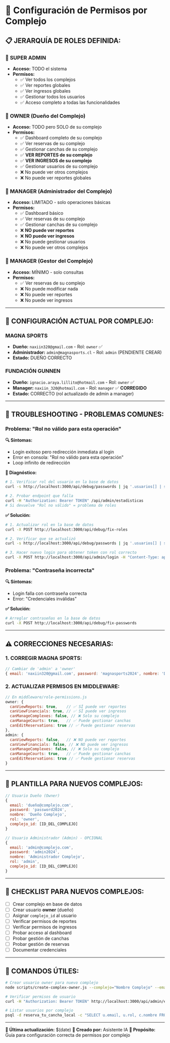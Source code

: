 # 🏢 Configuración de Permisos por Complejo

## 📋 **JERARQUÍA DE ROLES DEFINIDA:**

### 🔑 **SUPER ADMIN**
- **Acceso:** TODO el sistema
- **Permisos:**
  - ✅ Ver todos los complejos
  - ✅ Ver reportes globales
  - ✅ Ver ingresos globales
  - ✅ Gestionar todos los usuarios
  - ✅ Acceso completo a todas las funcionalidades

### 👑 **OWNER (Dueño del Complejo)**
- **Acceso:** TODO pero SOLO de su complejo
- **Permisos:**
  - ✅ Dashboard completo de su complejo
  - ✅ Ver reservas de su complejo
  - ✅ Gestionar canchas de su complejo
  - ✅ **VER REPORTES de su complejo**
  - ✅ **VER INGRESOS de su complejo**
  - ✅ Gestionar usuarios de su complejo
  - ❌ No puede ver otros complejos
  - ❌ No puede ver reportes globales

### 👤 **MANAGER (Administrador del Complejo)**
- **Acceso:** LIMITADO - solo operaciones básicas
- **Permisos:**
  - ✅ Dashboard básico
  - ✅ Ver reservas de su complejo
  - ✅ Gestionar canchas de su complejo
  - ❌ **NO puede ver reportes**
  - ❌ **NO puede ver ingresos**
  - ❌ No puede gestionar usuarios
  - ❌ No puede ver otros complejos

### 👷 **MANAGER (Gestor del Complejo)**
- **Acceso:** MÍNIMO - solo consultas
- **Permisos:**
  - ✅ Ver reservas de su complejo
  - ❌ No puede modificar nada
  - ❌ No puede ver reportes
  - ❌ No puede ver ingresos

---

## 🏢 **CONFIGURACIÓN ACTUAL POR COMPLEJO:**

### **MAGNA SPORTS**
- **Dueño:** `naxiin320@gmail.com` - Rol: `owner` ✅
- **Administrador:** `admin@magnasports.cl` - Rol: `admin` (PENDIENTE CREAR)
- **Estado:** DUEÑO CORRECTO

### **FUNDACIÓN GUNNEN**
- **Dueño:** `ignacio.araya.lillito@hotmail.com` - Rol: `owner` ✅
- **Manager:** `naxiin_320@hotmail.com` - Rol: `manager` ✅ **CORREGIDO**
- **Estado:** CORRECTO (rol actualizado de admin a manager)

---

## 🔧 **TROUBLESHOOTING - PROBLEMAS COMUNES:**

### **Problema: "Rol no válido para esta operación"**
**🔍 Síntomas:**
- Login exitoso pero redirección inmediata al login
- Error en consola: "Rol no válido para esta operación"
- Loop infinito de redirección

**🔧 Diagnóstico:**
```bash
# 1. Verificar rol del usuario en la base de datos
curl -s http://localhost:3000/api/debug/passwords | jq '.usuarios[] | select(.email == "EMAIL") | {email, rol}'

# 2. Probar endpoint que falla
curl -H "Authorization: Bearer TOKEN" /api/admin/estadisticas
# Si devuelve "Rol no válido" = problema de roles
```

**✅ Solución:**
```bash
# 1. Actualizar rol en la base de datos
curl -X POST http://localhost:3000/api/debug/fix-roles

# 2. Verificar que se actualizó
curl -s http://localhost:3000/api/debug/passwords | jq '.usuarios[] | select(.email == "EMAIL") | {email, rol}'

# 3. Hacer nuevo login para obtener token con rol correcto
curl -X POST http://localhost:3000/api/admin/login -H "Content-Type: application/json" -d '{"email":"EMAIL","password":"PASSWORD"}'
```

### **Problema: "Contraseña incorrecta"**
**🔍 Síntomas:**
- Login falla con contraseña correcta
- Error: "Credenciales inválidas"

**✅ Solución:**
```bash
# Arreglar contraseñas en la base de datos
curl -X POST http://localhost:3000/api/debug/fix-passwords
```

---

## ⚠️ **CORRECCIONES NECESARIAS:**

### 1. **CORREGIR MAGNA SPORTS:**
```javascript
// Cambiar de 'admin' a 'owner'
{ email: 'naxiin320@gmail.com', password: 'magnasports2024', nombre: 'Dueño MagnaSports', rol: 'owner' }
```

### 2. **ACTUALIZAR PERMISOS EN MIDDLEWARE:**
```javascript
// En middleware/role-permissions.js
owner: {
  canViewReports: true,    // ✅ SÍ puede ver reportes
  canViewFinancials: true, // ✅ SÍ puede ver ingresos
  canManageComplexes: false, // ❌ Solo su complejo
  canManageCourts: true,   // ✅ Puede gestionar canchas
  canEditReservations: true // ✅ Puede gestionar reservas
},
admin: {
  canViewReports: false,   // ❌ NO puede ver reportes
  canViewFinancials: false, // ❌ NO puede ver ingresos
  canManageComplexes: false, // ❌ Solo su complejo
  canManageCourts: true,   // ✅ Puede gestionar canchas
  canEditReservations: true // ✅ Puede gestionar reservas
}
```

---

## 📝 **PLANTILLA PARA NUEVOS COMPLEJOS:**

```javascript
// Usuario Dueño (Owner)
{
  email: 'dueño@complejo.com',
  password: 'password2024',
  nombre: 'Dueño Complejo',
  rol: 'owner',
  complejo_id: [ID_DEL_COMPLEJO]
}

// Usuario Administrador (Admin) - OPCIONAL
{
  email: 'admin@complejo.com',
  password: 'admin2024',
  nombre: 'Administrador Complejo',
  rol: 'admin',
  complejo_id: [ID_DEL_COMPLEJO]
}
```

---

## 🎯 **CHECKLIST PARA NUEVOS COMPLEJOS:**

- [ ] Crear complejo en base de datos
- [ ] Crear usuario **owner** (dueño)
- [ ] Asignar `complejo_id` al usuario
- [ ] Verificar permisos de reportes
- [ ] Verificar permisos de ingresos
- [ ] Probar acceso al dashboard
- [ ] Probar gestión de canchas
- [ ] Probar gestión de reservas
- [ ] Documentar credenciales

---

## 🔧 **COMANDOS ÚTILES:**

```bash
# Crear usuario owner para nuevo complejo
node scripts/create-complex-owner.js --complejo="Nombre Complejo" --email="dueño@email.com"

# Verificar permisos de usuario
curl -H "Authorization: Bearer TOKEN" http://localhost:3000/api/admin/estadisticas

# Listar usuarios por complejo
psql -d reserva_tu_cancha_local -c "SELECT u.email, u.rol, c.nombre FROM usuarios u JOIN complejos c ON u.complejo_id = c.id;"
```

---

**📅 Última actualización:** $(date)
**👤 Creado por:** Asistente IA
**🎯 Propósito:** Guía para configuración correcta de permisos por complejo
